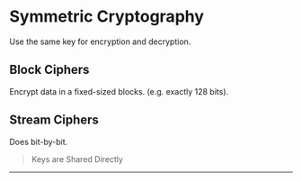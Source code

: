 # Symmetric Cryptography

Use the same key for encryption and decryption.

## Block Ciphers
Encrypt data in a fixed-sized blocks. (e.g. exactly 128 bits).

## Stream Ciphers
Does bit-by-bit.

> Keys are Shared Directly

---
